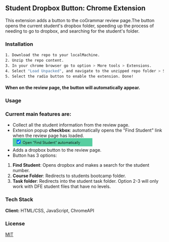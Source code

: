 
## Student Dropbox Button: Chrome Extension

This extension adds a button to the coGrammar review page.The button opens the current student's dropbox folder,
speeding up the process of needing to go to dropbox, and searching for the student's folder.


### Installation

```bash
1. Download the repo to your localMachine.
2. Unzip the repo content. 
3. In your chrome browser go to option > More tools > Extensions.
4. Select "Load Unpacked", and navigate to the unzipped repo folder > Select Folder.
5. Select the radio button to enable the extension. Done! 
```
#### When on the review page, the button will automatically appear.
    
### Usage

### Current main features are:
- Collect all the student information from the review page.
- Extension popup **checkbox**: automatically opens the "Find Student" link when the review page has loaded.
![App Screenshot](https://github.com/JasonMorta/GetFilesButton/blob/main/screenshots/aOpen.png)  
- Adds a dropbox button to the review page.
- Button has 3 options: 
1. **Find Student**: Opens dropbox and makes a search for the student number.
2. **Course Folder**: Redirects to students bootcamp folder.
3. **Task folder**:  Redirects into the student task folder.
Option 2-3 will only work with DFE student files that have no levels.


### Tech Stack

**Client:** HTML/CSS, JavaScript, ChromeAPI


### License

[MIT](https://choosealicense.com/licenses/mit/)

 

